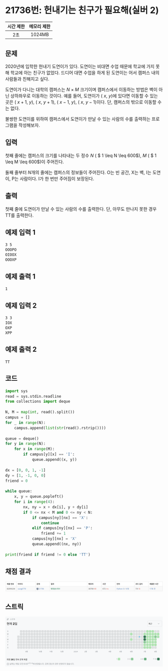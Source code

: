 # 21736번: 헌내기는 친구가 필요해(실버 2)
| 시간 제한 | 메모리 제한 |
|:-----:|:------:|
|  2초   | 1024MB |

## 문제
2020년에 입학한 헌내기 도연이가 있다. 도연이는 비대면 수업 때문에 학교에 가지 못해 학교에 아는 친구가 없었다. 드디어 대면 수업을 하게 된 도연이는 어서 캠퍼스 내의 사람들과 친해지고 싶다. 

도연이가 다니는 대학의 캠퍼스는 
$N \times M$ 크기이며 캠퍼스에서 이동하는 방법은 벽이 아닌 상하좌우로 이동하는 것이다. 예를 들어, 도연이가 (
$x$, 
$y$)에 있다면 이동할 수 있는 곳은 (
$x+1$, 
$y$), (
$x$, 
$y+1$), (
$x-1$, 
$y$), (
$x$, 
$y-1$)이다. 단, 캠퍼스의 밖으로 이동할 수는 없다.

불쌍한 도연이를 위하여 캠퍼스에서 도연이가 만날 수 있는 사람의 수를 출력하는 프로그램을 작성해보자.
## 입력
첫째 줄에는 캠퍼스의 크기를 나타내는 두 정수 
$N$ (
$ 1 \leq N \leq 600$), 
$M$ (
$ 1 \leq M \leq 600$)이 주어진다.

둘째 줄부터 
$N$개의 줄에는 캠퍼스의 정보들이 주어진다. O는 빈 공간, X는 벽, I는 도연이, P는 사람이다. I가 한 번만 주어짐이 보장된다.

## 출력
첫째 줄에 도연이가 만날 수 있는 사람의 수를 출력한다. 단, 아무도 만나지 못한 경우 TT를 출력한다.

## 예제 입력 1
```text
3 5
OOOPO
OIOOX
OOOXP
```
## 예제 출력 1
```text
1
```
## 예제 입력 2
```text
3 3
IOX
OXP
XPP
```
## 예제 출력 2
```text
TT
```

## 코드
```python
import sys
read = sys.stdin.readline
from collections import deque

N, M = map(int, read().split())
campus = []
for _ in range(N):
    campus.append(list(str(read().rstrip())))

queue = deque()
for y in range(N):
    for x in range(M):
        if campus[y][x] == 'I':
            queue.append((x, y))

dx = [0, 0, 1, -1]
dy = [1, -1, 0, 0]
friend = 0

while queue:
    x, y = queue.popleft()
    for i in range(4):
        nx, ny = x + dx[i], y + dy[i]
        if 0 <= nx < M and 0 <= ny < N:
            if campus[ny][nx] == 'X':
                continue
            elif campus[ny][nx] == 'P':
                friend += 1
            campus[ny][nx] = 'X'
            queue.append((nx, ny))

print(friend if friend != 0 else 'TT')
```

## 채점 결과
![image](result_img.png)

## 스트릭
![image](streak_img.png)